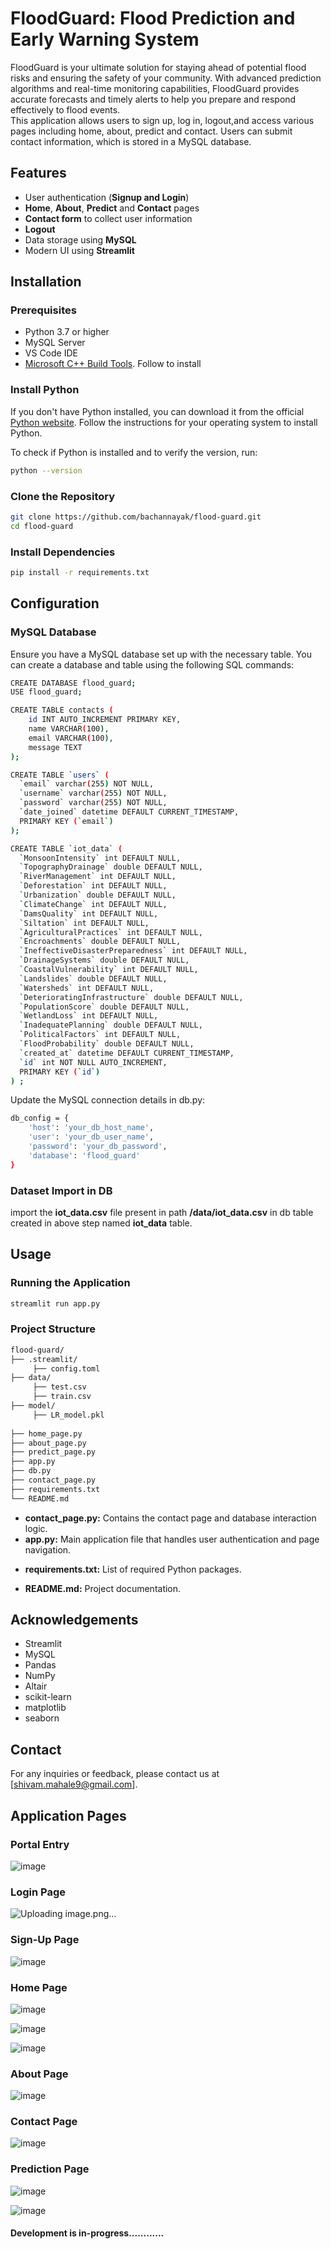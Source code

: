 # FloodGuard: Flood Prediction and Early Warning System

FloodGuard is your ultimate solution for staying ahead of potential flood risks and ensuring the safety of your community. 
With advanced prediction algorithms and real-time monitoring capabilities, FloodGuard provides accurate forecasts 
and timely alerts to help you prepare and respond effectively to flood events. <br>
This application allows users to sign up, log in, logout,and access various pages including home, about, predict and contact. Users can submit contact information, which is stored in a MySQL database.

## Features

- User authentication (**Signup and Login**)
- **Home**, **About**, **Predict** and **Contact** pages
- **Contact form** to collect user information
- **Logout** 
- Data storage using **MySQL**
- Modern UI using **Streamlit**

## Installation

### Prerequisites

- Python 3.7 or higher
- MySQL Server
- VS Code IDE
- [Microsoft C++ Build Tools](https://visualstudio.microsoft.com/visual-cpp-build-tools/). Follow to install

### Install Python


If you don't have Python installed, you can download it from the official [Python website](https://www.python.org/downloads/). Follow the instructions for your operating system to install Python.

To check if Python is installed and to verify the version, run:

```sh
python --version
```
### Clone the Repository

```sh
git clone https://github.com/bachannayak/flood-guard.git
cd flood-guard
```
### Install Dependencies

```sh
pip install -r requirements.txt
```
## Configuration

### MySQL Database
Ensure you have a MySQL database set up with the necessary table. You can create a database and table using the following SQL commands:

```sh
CREATE DATABASE flood_guard;
USE flood_guard;
```
```sh
CREATE TABLE contacts (
    id INT AUTO_INCREMENT PRIMARY KEY,
    name VARCHAR(100),
    email VARCHAR(100),
    message TEXT
);

CREATE TABLE `users` (
  `email` varchar(255) NOT NULL,
  `username` varchar(255) NOT NULL,
  `password` varchar(255) NOT NULL,
  `date_joined` datetime DEFAULT CURRENT_TIMESTAMP,
  PRIMARY KEY (`email`)
);

CREATE TABLE `iot_data` (
  `MonsoonIntensity` int DEFAULT NULL,
  `TopographyDrainage` double DEFAULT NULL,
  `RiverManagement` int DEFAULT NULL,
  `Deforestation` int DEFAULT NULL,
  `Urbanization` double DEFAULT NULL,
  `ClimateChange` int DEFAULT NULL,
  `DamsQuality` int DEFAULT NULL,
  `Siltation` int DEFAULT NULL,
  `AgriculturalPractices` int DEFAULT NULL,
  `Encroachments` double DEFAULT NULL,
  `IneffectiveDisasterPreparedness` int DEFAULT NULL,
  `DrainageSystems` double DEFAULT NULL,
  `CoastalVulnerability` int DEFAULT NULL,
  `Landslides` double DEFAULT NULL,
  `Watersheds` int DEFAULT NULL,
  `DeterioratingInfrastructure` double DEFAULT NULL,
  `PopulationScore` double DEFAULT NULL,
  `WetlandLoss` int DEFAULT NULL,
  `InadequatePlanning` double DEFAULT NULL,
  `PoliticalFactors` int DEFAULT NULL,
  `FloodProbability` double DEFAULT NULL,
  `created_at` datetime DEFAULT CURRENT_TIMESTAMP,
  `id` int NOT NULL AUTO_INCREMENT,
  PRIMARY KEY (`id`)
) ;


```
Update the MySQL connection details in db.py:

```sh
db_config = {
    'host': 'your_db_host_name',
    'user': 'your_db_user_name',
    'password': 'your_db_password',
    'database': 'flood_guard'
}
```
### Dataset Import in DB
import the **iot_data.csv** file present in path **/data/iot_data.csv** in db table created in above step named **iot_data** table.

## Usage

### Running the Application

```sh
streamlit run app.py
```

### Project Structure

```sh
flood-guard/
├── .streamlit/
     ├── config.toml  
├── data/
     ├── test.csv
     ├── train.csv
├── model/
     ├── LR_model.pkl
      
├── home_page.py
├── about_page.py
├── predict_page.py
├── app.py
├── db.py
├── contact_page.py
├── requirements.txt
└── README.md
```

- **contact_page.py:** Contains the contact page and database interaction logic.
- **app.py:** Main application file that handles user authentication and page navigation.
+ **requirements.txt:** List of required Python packages.
* **README.md:** Project documentation.

## Acknowledgements
- Streamlit
- MySQL
- Pandas
- NumPy
- Altair
- scikit-learn
- matplotlib
- seaborn

## Contact
For any inquiries or feedback, please contact us at [shivam.mahale9@gmail.com].

## Application Pages

### Portal Entry
![image](https://github.com/user-attachments/assets/c46ea08a-28ab-4fbc-8271-6af7adaf7b4b)


### Login Page

![Uploading image.png…]()


### Sign-Up Page

![image](https://github.com/user-attachments/assets/8c8541ab-9c0e-4b1e-ac99-2ce0c0db47f9)



### Home Page 

![image](https://github.com/bachannayak/flood-guard/assets/76477737/9142ea73-fb87-4e1e-b1a0-5e91943d3807)


![image](https://github.com/bachannayak/flood-guard/assets/76477737/c3f9be52-25f0-4de6-8df6-27d29e3f7d80)

![image](https://github.com/bachannayak/flood-guard/assets/76477737/7ba9f11f-60cb-444d-8358-c3bca5310cd0)

### About Page 

![image](https://github.com/bachannayak/flood-guard/assets/76477737/c078cee1-6373-4b98-a20a-07dc1a525e2e)


### Contact Page

![image](https://github.com/bachannayak/flood-guard/assets/76477737/3d2d4882-41c6-4612-95ba-225937533954)

### Prediction Page

![image](https://github.com/bachannayak/flood-guard/assets/76477737/d079153b-5bf3-402f-a476-4f535901a74a) 

![image](https://github.com/bachannayak/flood-guard/assets/76477737/eefbbb42-69be-4993-8b42-5c20ffc34c1c)


#### Development is in-progress............

